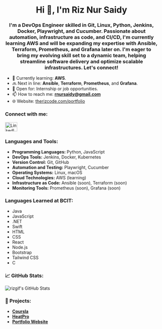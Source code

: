 <h1 align="center">Hi 👋, I'm Riz Nur Saidy</h1>
<h3 align="center">I'm a DevOps Engineer skilled in Git, Linux, Python, Jenkins, Docker, Playwright, and Cucumber. Passionate about automation, infrastructure as code, and CI/CD, I'm currently learning AWS and will be expanding my expertise with Ansible, Terraform, Prometheus, and Grafana later on. I'm eager to bring my evolving skill set to a dynamic team, helping streamline software delivery and optimize scalable infrastructures. Let's connect!</h3>

- 🌱 Currently learning: **AWS**.
- 🔜 Next in line: **Ansible**, **Terraform**, **Prometheus**, and **Grafana**.
- 💼 Open for: Internship or job opportunities.
- 📫 How to reach me: **rnursaidy@gmail.com**
- 🌐 Website: [therizcode.com/portfolio](https://therizcode.com/portfolio)

<h3 align="left">Connect with me:</h3>
<p align="left">
   <a href="https://linkedin.com/in/yourlinkedinprofile" target="_blank">
    <img align="center" src="https://www.vectorlogo.zone/logos/linkedin/linkedin-icon.svg" alt="LinkedIn Profile" height="30" width="40" />
  </a>
</p>

<h3 align="left">Languages and Tools:</h3>
<ul>
  <li><strong>Programming Languages:</strong> Python, JavaScript</li>
  <li><strong>DevOps Tools:</strong> Jenkins, Docker, Kubernetes</li>
  <li><strong>Version Control:</strong> Git, GitHub</li>
  <li><strong>Automation and Testing:</strong> Playwright, Cucumber</li>
  <li><strong>Operating Systems:</strong> Linux, macOS</li>
  <li><strong>Cloud Technologies:</strong> AWS (learning)</li>
  <li><strong>Infrastructure as Code:</strong> Ansible (soon), Terraform (soon)</li>
  <li><strong>Monitoring Tools:</strong> Prometheus (soon), Grafana (soon)</li>
</ul>

<h3 align="left">Languages Learned at BCIT:</h3>
<ul>
  <li>Java</li>
  <li>JavaScript</li>
  <li>.NET</li>
  <li>Swift</li>
  <li>HTML</li>
  <li>CSS</li>
  <li>React</li>
  <li>Node.js</li>
  <li>Bootstrap</li>
  <li>Tailwind CSS</li>
  <li>C</li>
</ul>

<h3 align="left">📈 GitHub Stats:</h3>
<p align="left">
  <img src="https://github-readme-stats.vercel.app/api?username=rizgif&show_icons=true&theme=radical" alt="rizgif's GitHub Stats" />
</p>

<h3 align="left">🚀 Projects:</h3>
<ul>
  <li><a href="https://github.com/rizgif/Coursla-App.git"><strong>Coursla</strong></a></li>
  <li><a href="https://github.com/rizgif/HeatPro-App.git"><strong>HeatPro</strong></a></li>
  <li><a href="https://therizcode.com/portfolio"><strong>Portfolio Website</strong></a></li>
</ul>
